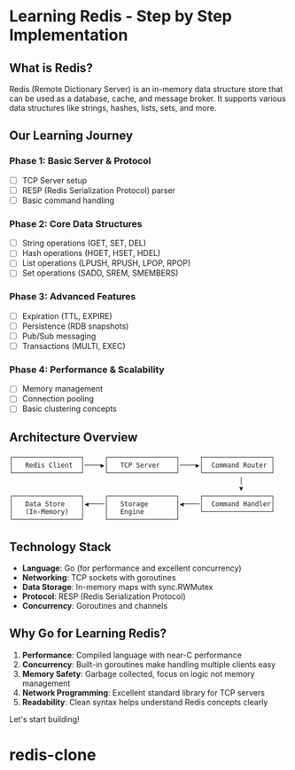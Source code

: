 # Learning Redis - Step by Step Implementation

## What is Redis?

Redis (Remote Dictionary Server) is an in-memory data structure store that can be used as a database, cache, and message broker. It supports various data structures like strings, hashes, lists, sets, and more.

## Our Learning Journey

### Phase 1: Basic Server & Protocol

- [ ] TCP Server setup
- [ ] RESP (Redis Serialization Protocol) parser
- [ ] Basic command handling

### Phase 2: Core Data Structures

- [ ] String operations (GET, SET, DEL)
- [ ] Hash operations (HGET, HSET, HDEL)
- [ ] List operations (LPUSH, RPUSH, LPOP, RPOP)
- [ ] Set operations (SADD, SREM, SMEMBERS)

### Phase 3: Advanced Features

- [ ] Expiration (TTL, EXPIRE)
- [ ] Persistence (RDB snapshots)
- [ ] Pub/Sub messaging
- [ ] Transactions (MULTI, EXEC)

### Phase 4: Performance & Scalability

- [ ] Memory management
- [ ] Connection pooling
- [ ] Basic clustering concepts

## Architecture Overview

```
┌─────────────────┐     ┌─────────────────┐     ┌─────────────────┐
│   Redis Client  │────▶│   TCP Server    │────▶│  Command Router │
└─────────────────┘     └─────────────────┘     └─────────────────┘
                                                          │
                                                          ▼
┌─────────────────┐     ┌─────────────────┐     ┌─────────────────┐
│   Data Store    │◀────│   Storage       │◀────│  Command Handler│
│   (In-Memory)   │     │   Engine        │     └─────────────────┘
└─────────────────┘     └─────────────────┘
```

## Technology Stack

- **Language**: Go (for performance and excellent concurrency)
- **Networking**: TCP sockets with goroutines
- **Data Storage**: In-memory maps with sync.RWMutex
- **Protocol**: RESP (Redis Serialization Protocol)
- **Concurrency**: Goroutines and channels

## Why Go for Learning Redis?

1. **Performance**: Compiled language with near-C performance
2. **Concurrency**: Built-in goroutines make handling multiple clients easy
3. **Memory Safety**: Garbage collected, focus on logic not memory management
4. **Network Programming**: Excellent standard library for TCP servers
5. **Readability**: Clean syntax helps understand Redis concepts clearly

Let's start building!
# redis-clone
